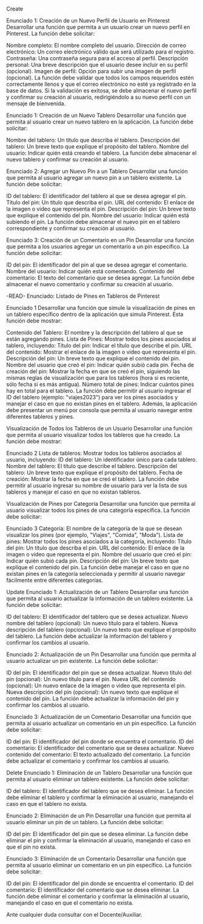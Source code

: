 Create

Enunciado 1: Creación de un Nuevo Perfil de Usuario en Pinterest
Desarrollar una función que permita a un usuario crear un nuevo perfil en Pinterest. La función debe solicitar:

Nombre completo: El nombre completo del usuario.
Dirección de correo electrónico: Un correo electrónico válido que será utilizado para el registro.
Contraseña: Una contraseña segura para el acceso al perfil.
Descripción personal: Una breve descripción que el usuario desee incluir en su perfil (opcional).
Imagen de perfil: Opción para subir una imagen de perfil (opcional).
La función debe validar que todos los campos requeridos estén correctamente llenos y que el correo electrónico no esté ya registrado en la base de datos. Si la validación es exitosa, se debe almacenar el nuevo perfil y confirmar su creación al usuario, redirigiéndolo a su nuevo perfil con un mensaje de bienvenida.

Enunciado 1: Creación de un Nuevo Tablero Desarrollar una función que permita al usuario crear un nuevo tablero en la aplicación. La función debe solicitar:

Nombre del tablero: Un título que describa el tablero.
Descripción del tablero: Un breve texto que explique el propósito del tablero.
Nombre del usuario: Indicar quién está creando el tablero.
La función debe almacenar el nuevo tablero y confirmar su creación al usuario.

Enunciado 2: Agregar un Nuevo Pin a un Tablero Desarrollar una función que permita al usuario agregar un nuevo pin a un tablero existente. La función debe solicitar:

ID del tablero: El identificador del tablero al que se desea agregar el pin.
Título del pin: Un título que describa el pin.
URL del contenido: El enlace de la imagen o video que representa el pin.
Descripción del pin: Un breve texto que explique el contenido del pin.
Nombre del usuario: Indicar quién está subiendo el pin.
La función debe almacenar el nuevo pin en el tablero correspondiente y confirmar su creación al usuario.

Enunciado 3: Creación de un Comentario en un Pin Desarrollar una función que permita a los usuarios agregar un comentario a un pin específico. La función debe solicitar:

ID del pin: El identificador del pin al que se desea agregar el comentario.
Nombre del usuario: Indicar quién está comentando.
Contenido del comentario: El texto del comentario que se desea agregar.
La función debe almacenar el nuevo comentario y confirmar su creación al usuario.

-READ-
Enunciado: Listado de Pines en Tableros de Pinterest

Enunciado 1 Desarrollar una función que simule la visualización de pines en un tablero específico dentro de la aplicación que simula Pinterest. Esta función debe mostrar:

Contenido del Tablero: El nombre y la descripción del tablero al que se están agregando pines.
Lista de Pines: Mostrar todos los pines asociados al tablero, incluyendo:
Título del pin: Indicar el título que describe el pin.
URL del contenido: Mostrar el enlace de la imagen o video que representa el pin.
Descripción del pin: Un breve texto que explique el contenido del pin.
Nombre del usuario que creó el pin: Indicar quién subió cada pin.
Fecha de creación del pin: Mostrar la fecha en que se creó el pin, siguiendo las mismas reglas de visualización que para los tableros (hora si es reciente, sólo fecha si es más antigua).
Número total de pines: Indicar cuántos pines hay en total para el tablero.
La función debe permitir al usuario ingresar el ID del tablero (ejemplo: "viajes2023") para ver los pines asociados y manejar el caso en que no existan pines en el tablero. Además, la aplicación debe presentar un menú por consola que permita al usuario navegar entre diferentes tableros y pines.

Visualización de Todos los Tableros de un Usuario Desarrollar una función que permita al usuario visualizar todos los tableros que ha creado. La función debe mostrar:

Enunciado 2 Lista de tableros: Mostrar todos los tableros asociados al usuario, incluyendo:
ID del tablero: Un identificador único para cada tablero.
Nombre del tablero: El título que describe el tablero.
Descripción del tablero: Un breve texto que explique el propósito del tablero.
Fecha de creación: Mostrar la fecha en que se creó el tablero.
La función debe permitir al usuario ingresar su nombre de usuario para ver la lista de sus tableros y manejar el caso en que no existan tableros.

Visualización de Pines por Categoría Desarrollar una función que permita al usuario visualizar todos los pines de una categoría específica. La función debe solicitar:

Enunciado 3 Categoría: El nombre de la categoría de la que se desean visualizar los pines (por ejemplo, "Viajes", "Comida", "Moda").
Lista de pines: Mostrar todos los pines asociados a la categoría, incluyendo:
Título del pin: Un título que describa el pin.
URL del contenido: El enlace de la imagen o video que representa el pin.
Nombre del usuario que creó el pin: Indicar quién subió cada pin.
Descripción del pin: Un breve texto que explique el contenido del pin.
La función debe manejar el caso en que no existan pines en la categoría seleccionada y permitir al usuario navegar fácilmente entre diferentes categorías.

Update
Enunciado 1: Actualización de un Tablero Desarrollar una función que permita al usuario actualizar la información de un tablero existente. La función debe solicitar:

ID del tablero: El identificador del tablero que se desea actualizar.
Nuevo nombre del tablero (opcional): Un nuevo título para el tablero.
Nueva descripción del tablero (opcional): Un nuevo texto que explique el propósito del tablero.
La función debe actualizar la información del tablero y confirmar los cambios al usuario.

Enunciado 2: Actualización de un Pin Desarrollar una función que permita al usuario actualizar un pin existente. La función debe solicitar:

ID del pin: El identificador del pin que se desea actualizar.
Nuevo título del pin (opcional): Un nuevo título para el pin.
Nueva URL del contenido (opcional): Un nuevo enlace de la imagen o video que representa el pin.
Nueva descripción del pin (opcional): Un nuevo texto que explique el contenido del pin.
La función debe actualizar la información del pin y confirmar los cambios al usuario.

Enunciado 3: Actualización de un Comentario Desarrollar una función que permita al usuario actualizar un comentario en un pin específico. La función debe solicitar:

ID del pin: El identificador del pin donde se encuentra el comentario.
ID del comentario: El identificador del comentario que se desea actualizar.
Nuevo contenido del comentario: El texto actualizado del comentario.
La función debe actualizar el comentario y confirmar los cambios al usuario.

Delete
Enunciado 1: Eliminación de un Tablero Desarrollar una función que permita al usuario eliminar un tablero existente. La función debe solicitar:

ID del tablero: El identificador del tablero que se desea eliminar.
La función debe eliminar el tablero y confirmar la eliminación al usuario, manejando el caso en que el tablero no exista.

Enunciado 2: Eliminación de un Pin Desarrollar una función que permita al usuario eliminar un pin de un tablero. La función debe solicitar:

ID del pin: El identificador del pin que se desea eliminar.
La función debe eliminar el pin y confirmar la eliminación al usuario, manejando el caso en que el pin no exista.

Enunciado 3: Eliminación de un Comentario Desarrollar una función que permita al usuario eliminar un comentario en un pin específico. La función debe solicitar:

ID del pin: El identificador del pin donde se encuentra el comentario.
ID del comentario: El identificador del comentario que se desea eliminar.
La función debe eliminar el comentario y confirmar la eliminación al usuario, manejando el caso en que el comentario no exista.


Ante cualquier duda consultar con el Docente/Auxiliar.